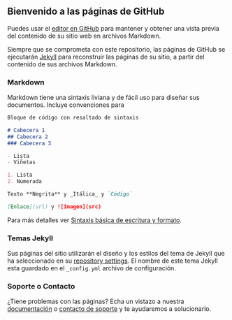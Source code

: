 ## Bienvenido a las páginas de GitHub

Puedes usar el [editor en GitHub](https://github.com/marcelinoski/marcelinoski.github.io/edit/main/index.md) para mantener y obtener una vista previa del contenido de su sitio web en archivos Markdown.

Siempre que se comprometa con este repositorio, las páginas de GitHub se ejecutarán [Jekyll](https://jekyllrb.com/) para reconstruir las páginas de su sitio, a partir del contenido de sus archivos Markdown.

### Markdown

Markdown tiene una sintaxis liviana y de fácil uso para diseñar sus documentos. Incluye convenciones para

```markdown
Bloque de código con resaltado de sintaxis

# Cabecera 1
## Cabecera 2
### Cabecera 3

- Lista
- Viñetas

1. Lista
2. Numerada

Texto **Negrita** y _Itálica_ y `Código` 

[Enlace](url) y ![Imagen](src)
```

Para más detalles ver [Sintaxis básica de escritura y formato](https://docs.github.com/en/github/writing-on-github/getting-started-with-writing-and-formatting-on-github/basic-writing-and-formatting-syntax).

### Temas Jekyll

Sus páginas del sitio utilizarán el diseño y los estilos del tema de Jekyll que ha seleccionado en su [repository settings](https://github.com/marcelinoski/marcelinoski.github.io/settings/pages). El nombre de este tema Jekyll esta guardado en el `_config.yml` archivo de configuración.

### Soporte o Contacto

¿Tiene problemas con las páginas? Echa un vistazo a nuestra [documentación](https://docs.github.com/categories/github-pages-basics/) o [contacto de soporte](https://support.github.com/contact) y te ayudaremos a solucionarlo.
